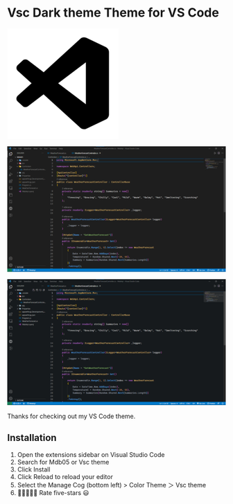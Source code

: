 # Vsc Dark theme Theme for VS Code

![Vsc Dark theme Theme icon](https://raw.githubusercontent.com/Mdb05/Vsc-theme/a345a44c5b4833c297009ae8505892da66a1b31e/images/Vscblacktheme.png)

![Vsc Dark theme Theme image](https://raw.githubusercontent.com/Mdb05/Vsc-theme/cc1f551409a1c16163741d6cd2d54c3c5eb056e9/images/Vsc%20Dark.png)

![Vsc Blue theme Theme image](https://raw.githubusercontent.com/Mdb05/Vsc-theme/a48458ada179f0e74e2c3db3107bc7675d968759/images/Vsc%20Blue.png)

Thanks for checking out my VS Code theme.


## Installation

1. Open the extensions sidebar on Visual Studio Code
2. Search for Mdb05 or Vsc theme
3. Click Install
4. Click Reload to reload your editor
5. Select the Manage Cog (bottom left) > Color Theme ＞ Vsc theme
6. 🌟🌟🌟🌟🌟 Rate five-stars 😃